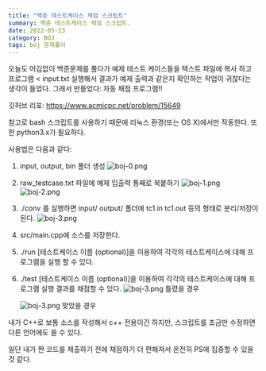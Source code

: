 ```yaml
---
title: "백준 테스트케이스 채점 스크립트"
summary: 백준 테스트케이스 채점 스크립트.
date: 2022-05-23
category: BOJ
tags: boj 문제풀이
---
```


오늘도 어김없이 백준문제를 풀다가 예제 테스트 케이스들을 텍스트 파일에 복사 하고 프로그램 < input.txt 실행해서 결과가 예제 출력과 같은지 확인하는 작업이 귀찮다는 생각이 들었다. 그래서 만들었다: 자동 채점 프로그램!!

깃허브 리포: https://www.acmicpc.net/problem/15649

참고로 bash 스크립트를 사용하기 때문에 리눅스 환경(또는 OS X)에서만 작동한다.
또한 python3.x가 필요하다.

사용법은 다음과 같다:

1. input, output, bin 폴더 생성
   ![boj-0.png](https://holeeman.github.io/assets/images/boj-0.png)
2. raw_testcase.txt 파일에 예제 입출력 통째로 복붙하기
   ![boj-1.png](https://holeeman.github.io/assets/images/boj-1.png)
   ![boj-2.png](https://holeeman.github.io/assets/images/boj-2.png)
3. ./conv 를 실행하면 input/ output/ 폴더에 tc1.in tc1.out 등의 형태로 분리/저장이 된다.
   ![boj-3.png](https://holeeman.github.io/assets/images/boj-3.png)
4. src/main.cpp에 소스를 저장한다.
5. ./run [테스트케이스 이름 (optional)]을 이용하여 각각의 테스트케이스에 대해 프로그램을 실행 할 수 있다.
6. ./test [테스트케이스 이름 (optional)]을 이용하여 각각의 테스트케이스에 대해 프로그램 실행 결과를 채점할 수 있다.
   ![boj-3.png](https://holeeman.github.io/assets/images/boj-2.png)
   틀렸을 경우

   ![boj-3.png](https://holeeman.github.io/assets/images/boj-2.png)
   맞았을 경우

내가 C++로 보통 소스를 작성해서 c++ 전용이긴 하지만, 스크립트를 조금만 수정하면 다른 언어에도 쓸 수 있다.

일단 내가 짠 코드를 제출하기 전에 채점하기 더 편해져서 온전히 PS에 집중할 수 있을것 같다.
